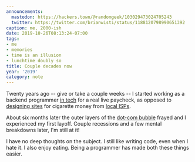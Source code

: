 ```yaml
---
announcements:
  mastodon: https://hackers.town/@randomgeek/103029473024705243
  twitter: https://twitter.com/brianwisti/status/1188120798990651392
caption: me, 2000-ish
date: 2019-10-26T08:13:24-07:00
tags:
- me
- memories
- time is an illusion
- lunchtime doubly so
title: Couple decades now
year: '2019'
category: note
---
```


Twenty years ago -- give or take a couple weeks -- I started working as a backend programmer [in tech][] for a
real live paycheck, as opposed to [designing sites][] for cigarette money from [local ISPs][].

[in tech]: https://web.archive.org/web/20001018153353/http://www.cmiworldwide.com/
[designing sites]: https://web.archive.org/web/19980703072855/http://www.plazma.net/
[local ISPs]: http://l7.net/

About six months later the outer layers of the [dot-com bubble][] frayed and I
experienced my first layoff. Couple recessions and a few mental breakdowns later, I'm still at it!

[dot-com bubble]: https://ideas.ted.com/an-eye-opening-look-at-the-dot-com-bubble-of-2000-and-how-it-shapes-our-lives-today/

I have no deep thoughts on the subject. I still like writing code, even when I hate it. I also enjoy eating.
Being a programmer has made both these things easier.
